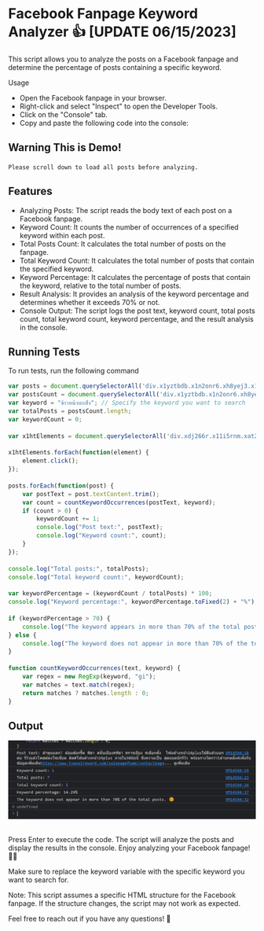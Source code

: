 # Facebook Fanpage Keyword Analyzer 👍 [UPDATE 06/15/2023]
This script allows you to analyze the posts on a Facebook fanpage and determine the percentage of posts containing a specific keyword.

Usage
- Open the Facebook fanpage in your browser.
- Right-click and select "Inspect" to open the Developer Tools.
- Click on the "Console" tab.
- Copy and paste the following code into the console:

## Warning This is Demo! 

`Please scroll down to load all posts before analyzing.`


## Features

- Analyzing Posts: The script reads the body text of each post on a Facebook fanpage.
- Keyword Count: It counts the number of occurrences of a specified keyword within each post.
- Total Posts Count: It calculates the total number of posts on the fanpage.
- Total Keyword Count: It calculates the total number of posts that contain the specified keyword.
- Keyword Percentage: It calculates the percentage of posts that contain the keyword, relative to the total number of posts.
- Result Analysis: It provides an analysis of the keyword percentage and determines whether it exceeds 70% or not.
- Console Output: The script logs the post text, keyword count, total posts count, total keyword count, keyword percentage, and the result analysis in the console.


## Running Tests

To run tests, run the following command

```javascript
var posts = document.querySelectorAll('div.x1yztbdb.x1n2onr6.xh8yej3.x1ja2u2z div.x1iorvi4.x1pi30zi.x1l90r2v.x1swvt13');
var postsCount = document.querySelectorAll('div.x1yztbdb.x1n2onr6.xh8yej3.x1ja2u2z');
var keyword = "ข้าวหน้าบะเต็ง"; // Specify the keyword you want to search
var totalPosts = postsCount.length;
var keywordCount = 0;

var x1htElements = document.querySelectorAll('div.xdj266r.x11i5rnm.xat24cr.x1mh8g0r.x1vvkbs.x126k92a div[role="button"]');

x1htElements.forEach(function(element) {
    element.click();
});

posts.forEach(function(post) {
    var postText = post.textContent.trim();
    var count = countKeywordOccurrences(postText, keyword);
    if (count > 0) {
        keywordCount += 1;
        console.log("Post text:", postText);
        console.log("Keyword count:", count);
    }
});

console.log("Total posts:", totalPosts);
console.log("Total keyword count:", keywordCount);

var keywordPercentage = (keywordCount / totalPosts) * 100;
console.log("Keyword percentage:", keywordPercentage.toFixed(2) + "%");

if (keywordPercentage > 70) {
    console.log("The keyword appears in more than 70% of the total posts. 🎉");
} else {
    console.log("The keyword does not appear in more than 70% of the total posts. 😔");
}

function countKeywordOccurrences(text, keyword) {
    var regex = new RegExp(keyword, "gi");
    var matches = text.match(regex);
    return matches ? matches.length : 0;
}
```

## Output

<img src="/output.png" alt="Alt text" title="Output">

##

Press Enter to execute the code.
The script will analyze the posts and display the results in the console.
Enjoy analyzing your Facebook fanpage! 🚀🔎

Make sure to replace the keyword variable with the specific keyword you want to search for.

Note: This script assumes a specific HTML structure for the Facebook fanpage. If the structure changes, the script may not work as expected.

Feel free to reach out if you have any questions! 🤗
